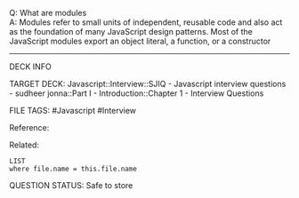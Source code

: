 Q: What are modules  
A: Modules refer to small units of independent, reusable code and also act as the foundation of many JavaScript design patterns. Most of the JavaScript modules export an object literal, a function, or a constructor
<!--ID: 1693596720984-->

---

DECK INFO

TARGET DECK: Javascript::Interview::SJIQ - Javascript interview questions - sudheer jonna::Part I - Introduction::Chapter 1 - Interview Questions

FILE TAGS: #Javascript #Interview

Reference:

Related:

```dataview
LIST
where file.name = this.file.name
```

QUESTION STATUS: Safe to store